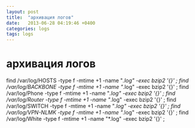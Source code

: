 ```yaml
---
layout: post
title:  "архивация логов"
date:   2013-06-28 04:19:46 +0400
categories: logs
tags: logs
---
```


# архивация логов
find /var/log/HOSTS -type f -mtime +1  -name "*.log"  -exec bzip2 '{}' \;
find /var/log/BACKBONE -type f -mtime +1  -name "*.log"  -exec bzip2 '{}' \;
find /var/log/Phone -type f -mtime +1  -name "*.log"  -exec bzip2 '{}' \;
find /var/log/Router -type f -mtime +1  -name "*.log"  -exec bzip2 '{}' \;
find /var/log/SWITCH -type f -mtime +1  -name "*.log"  -exec bzip2 '{}' \;
find /var/log/VPN-NLMK -type f -mtime +1  -name "*.log"  -exec bzip2 '{}' \;
find /var/log/White -type f -mtime +1  -name "*.log"  -exec bzip2 '{}' \;